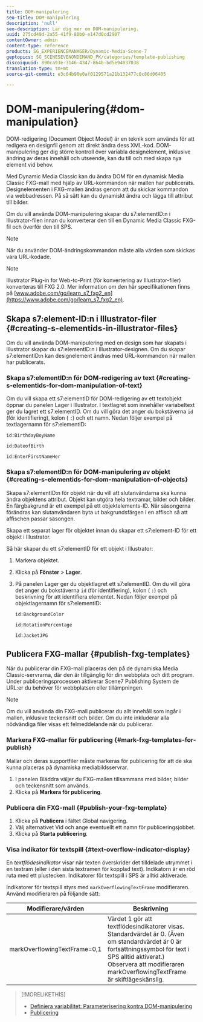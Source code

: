 ```yaml
---
title: DOM-manipulering
seo-title: DOM-manipulering
description: 'null'
seo-description: Lär dig mer om DOM-manipulering.
uuid: 275cd49d-2a55-41f9-80b0-e147d0cd2907
contentOwner: admin
content-type: reference
products: SG_EXPERIENCEMANAGER/Dynamic-Media-Scene-7
geptopics: SG_SCENESEVENONDEMAND_PK/categories/template-publishing
discoiquuid: 890ca93e-3146-4347-864b-bd5e94037038
translation-type: tm+mt
source-git-commit: e3c64b90e0af0129571a21b132477c0c86d06405

---
```



# DOM-manipulering{#dom-manipulation}

DOM-redigering (Document Object Model) är en teknik som används för att redigera en designfil genom att direkt ändra dess XML-kod. DOM-manipulering ger dig större kontroll över variabla designelement, inklusive ändring av deras innehåll och utseende, kan du till och med skapa nya element vid behov.

Med Dynamic Media Classic kan du ändra DOM för en dynamisk Media Classic FXG-mall med hjälp av URL-kommandon när mallen har publicerats. Designelementen i FXG-mallen ändras genom att du skickar kommandon via webbadressen. På så sätt kan du dynamiskt ändra och lägga till attribut till bilder.

Om du vill använda DOM-manipulering skapar du s7:elementID:n i Illustrator-filen innan du konverterar den till en Dynamic Media Classic FXG-fil och överför den till SPS.

>[!NOTE]
>
>När du använder DOM-ändringskommandon måste alla värden som skickas vara URL-kodade.

>[!NOTE]
>
>Illustrator Plug-in for Web-to-Print (för konvertering av Illustrator-filer) konverteras till FXG 2.0. Mer information om den här specifikationen finns på [www.adobe.com/go/learn_s7_fxg2_en](https://www.adobe.com/go/learn_s7_fxg2_en).

## Skapa s7:element-ID:n i Illustrator-filer {#creating-s-elementids-in-illustrator-files}

Om du vill använda DOM-manipulering med en design som har skapats i Illustrator skapar du s7:elementID:n i Illustrator-designen. Om du skapar s7:elementID:n kan designelement ändras med URL-kommandon när mallen har publicerats.

### Skapa s7:elementID:n för DOM-redigering av text {#creating-s-elementids-for-dom-manipulation-of-text}

Om du vill skapa ett s7:elementID för DOM-redigering av ett textobjekt öppnar du panelen Lager i Illustrator. I textlagret som innehåller variabeltext ger du lagret ett s7:elementID. Om du vill göra det anger du bokstäverna `id` (för identifiering), kolon ( `:`) och ett namn. Nedan följer exempel på textlagernamn för s7:elementID:

`id:BirthdayBoyName`

`id:DateofBirth`

`id:EnterFirstNameHer`

### Skapa s7:elementID:n för DOM-manipulering av objekt {#creating-s-elementids-for-dom-manipulation-of-objects}

Skapa s7:elementID:n för objekt när du vill att slutanvändarna ska kunna ändra objektens attribut. Objekt kan utgöra hela textramar, bilder och bilder. En färgbakgrund är ett exempel på ett objektelements-ID. När säsongerna förändras kan slutanvändaren byta ut bakgrundsfärgen i en affisch så att affischen passar säsongen.

Skapa ett separat lager för objektet innan du skapar ett s7:element-ID för ett objekt i Illustrator.

Så här skapar du ett s7:elementID för ett objekt i Illustrator:

1. Markera objektet.
1. Klicka på **Fönster** > **Lager**.
1. På panelen Lager ger du objektlagret ett s7:elementID. Om du vill göra det anger du bokstäverna `id` (för identifiering), kolon ( `:`) och beskrivning för att identifiera elementet. Nedan följer exempel på objektlagernamn för s7:elementID:

   `id:BackgroundColor`

   `id:RotationPercentage`

   `id:JacketJPG`

## Publicera FXG-mallar {#publish-fxg-templates}

När du publicerar din FXG-mall placeras den på de dynamiska Media Classic-servrarna, där den är tillgänglig för din webbplats och ditt program. Under publiceringsprocessen aktiverar Scene7 Publishing System de URL:er du behöver för webbplatsen eller tillämpningen.

>[!NOTE]
>
>Om du vill använda din FXG-mall publicerar du allt innehåll som ingår i mallen, inklusive teckensnitt och bilder. Om du inte inkluderar alla nödvändiga filer visas ett felmeddelande när du publicerar.

### Markera FXG-mallar för publicering {#mark-fxg-templates-for-publish}

Mallar och deras supportfiler måste markeras för publicering för att de ska kunna placeras på dynamiska mediabildsservrar.

1. I panelen Bläddra väljer du FXG-mallen tillsammans med bilder, bilder och teckensnitt som används.
1. Klicka på **Markera för publicering**.

### Publicera din FXG-mall {#publish-your-fxg-template}

1. Klicka på **Publicera** i fältet Global navigering.
1. Välj alternativet Vid och ange eventuellt ett namn för publiceringsjobbet.
1. Klicka på **Starta publicering**.

### Visa indikator för textspill {#text-overflow-indicator-display}

En *textflödesindikator* visar när texten överskrider det tilldelade utrymmet i en textram (eller i den sista textramen för kopplad text). Indikatorn är en röd ruta med ett plustecken. Indikatorer för textspill i SPS är alltid aktiverade.

Indikatorer för textspill styrs med `markOverflowingTextFrame` modifieraren. Använd modifieraren på följande sätt:

| Modifierare/värden | Beskrivning |
|--- |--- |
| markOverflowingTextFrame=0,1 | Värdet 1 gör att textflödesindikatorer visas. Standardvärdet är 0. (Även om standardvärdet är 0 är fortsättningssymbol för text i SPS alltid aktiverat.) Observera att modifieraren markOverflowingTextFrame är skiftlägeskänslig. |

>[!MORELIKETHIS]
>
>* [Definiera variabilitet: Parameterisering kontra DOM-manipulering](defining-variability-parameterization-versus-dom.md#defining_variability_parameterization_versus_dom_manipulation)
>* [Publicering](publishing-files.md#publishing_files)

